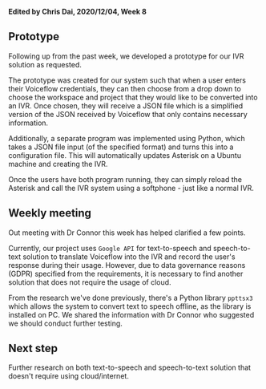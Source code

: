 **Edited by Chris Dai, 2020/12/04, Week 8**

## Prototype

Following up from the past week, we developed a prototype for our IVR solution as requested. 

The prototype was created for our system such that when a user enters their Voiceflow credentials, they can then choose from a drop down to choose the workspace and project that they would like to be converted into an IVR. Once chosen, they will receive a JSON file which is a simplified version of the JSON received by Voiceflow that only contains necessary information.

Additionally, a separate program was implemented using Python, which takes a JSON file input (of the specified format) and turns this into a configuration file. This will automatically updates Asterisk on a Ubuntu machine and creating the IVR.

Once the users have both program running, they can simply reload the Asterisk and call the IVR system using a softphone - just like a normal IVR.

## Weekly meeting

Out meeting with Dr Connor this week has helped clarified a few points. 

Currently, our project uses `Google API` for text-to-speech and speech-to-text solution to translate Voiceflow into the IVR and record the user's response during their usage. However, due to data governance reasons (GDPR) specified from the requirements, it is necessary to find another solution that does not require the usage of cloud.  

From the research we've done previously, there's a Python library `ppttsx3` which allows the system to convert text to speech offline, as the library is installed on PC. We shared the information with Dr Connor who suggested we should conduct further testing.

## **Next step**

Further research on both text-to-speech and speech-to-text solution that doesn't require using cloud/internet.